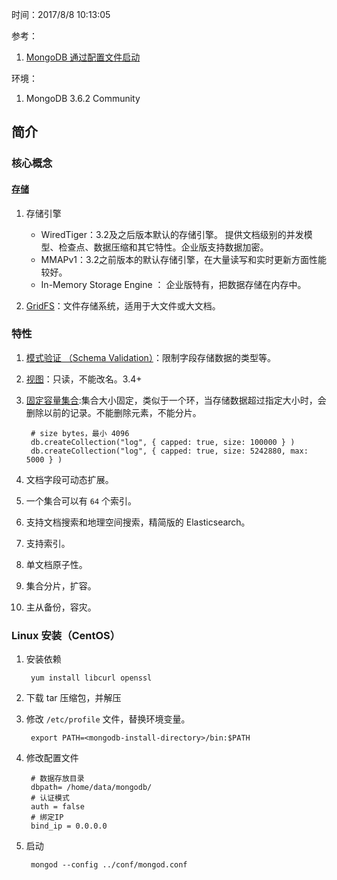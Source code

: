 时间：2017/8/8 10:13:05  

参考：

1. [MongoDB 通过配置文件启动](https://blog.csdn.net/zhu_tianwei/article/details/44261235)

环境：

1. MongoDB 3.6.2 Community

## 简介  
### 核心概念    
#### [存储](https://docs.mongodb.com/manual/storage/)  
1. 存储引擎 
	* WiredTiger：3.2及之后版本默认的存储引擎。 提供文档级别的并发模型、检查点、数据压缩和其它特性。企业版支持数据加密。
	* MMAPv1：3.2之前版本的默认存储引擎，在大量读写和实时更新方面性能较好。
	* In-Memory Storage Engine ： 企业版特有，把数据存储在内存中。

1. [GridFS](https://docs.mongodb.com/manual/core/gridfs/)：文件存储系统，适用于大文件或大文档。 

### 特性  

1. [模式验证 （Schema Validation）](https://docs.mongodb.com/manual/core/schema-validation/)：限制字段存储数据的类型等。
2. [视图](https://docs.mongodb.com/manual/core/views/)：只读，不能改名。3.4+
3. [固定容量集合](https://docs.mongodb.com/manual/core/capped-collections/):集合大小固定，类似于一个环，当存储数据超过指定大小时，会删除以前的记录。不能删除元素，不能分片。

		# size bytes，最小 4096 
		db.createCollection("log", { capped: true, size: 100000 } )
		db.createCollection("log", { capped: true, size: 5242880, max: 5000 } )

5. 文档字段可动态扩展。
6. 一个集合可以有 `64` 个索引。
2. 支持文档搜索和地理空间搜索，精简版的 Elasticsearch。
3. 支持索引。
4. 单文档原子性。
5. 集合分片，扩容。
6. 主从备份，容灾。

### Linux 安装（CentOS）

1. 安装依赖

		yum install libcurl openssl
	
2. 下载 tar 压缩包，并解压

3. 修改 `/etc/profile` 文件，替换环境变量。

		export PATH=<mongodb-install-directory>/bin:$PATH
4. 修改配置文件
		
		# 数据存放目录
		dbpath= /home/data/mongodb/
		# 认证模式
		auth = false
		# 绑定IP
		bind_ip = 0.0.0.0

5. 启动

		mongod --config ../conf/mongod.conf







​	